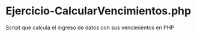 Ejercicio-CalcularVencimientos.php
==================================

Script que calcula el ingreso de datos con sus vencimientos en PHP